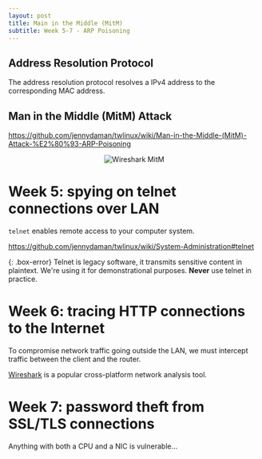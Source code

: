 ```yaml
---
layout: post
title: Main in the Middle (MitM)
subtitle: Week 5-7 - ARP Poisoning
---
```


## Address Resolution Protocol

The address resolution protocol resolves a IPv4 address to the corresponding MAC address.

## Man in the Middle (MitM) Attack

<https://github.com/jennydaman/twlinux/wiki/Man-in-the-Middle-(MitM)-Attack-%E2%80%93-ARP-Poisoning>

<center>
<img src="https://wiki.wireshark.org/CaptureSetup/Ethernet?action=AttachFile&do=get&target=Capture-switch-mitm-ws.png" alt="Wireshark MitM">
</center>

# Week 5: spying on telnet connections over LAN

`telnet` enables remote access to your computer system.

<https://github.com/jennydaman/twlinux/wiki/System-Administration#telnet>

{: .box-error}
Telnet is legacy software, it transmits sensitive content in plaintext. We're using it for demonstrational purposes. **Never** use telnet in practice.

# Week 6: tracing HTTP connections to the Internet

To compromise network traffic going outside the LAN, we must intercept traffic between the client and the router.

[Wireshark](https://www.wireshark.org/) is a popular cross-platform network analysis tool.

# Week 7: password theft from SSL/TLS connections

Anything with both a CPU and a NIC is vulnerable...